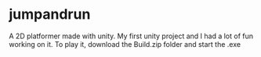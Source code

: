 # jumpandrun
A 2D platformer made with unity. My first unity project and I had a lot of fun working on it.
To play it, download the Build.zip folder and start the .exe
